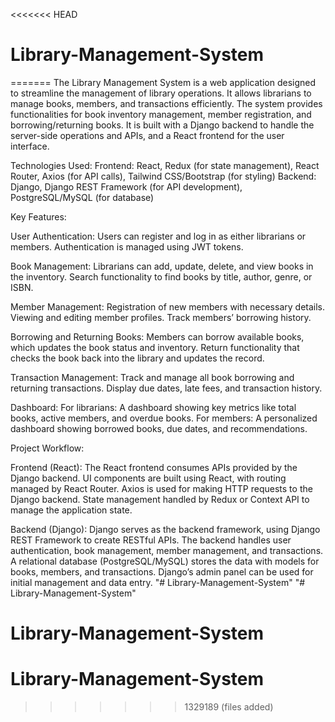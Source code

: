 <<<<<<< HEAD
# Library-Management-System
=======
The Library Management System is a web application designed to streamline the management of library operations. 
It allows librarians to manage books, members, and transactions efficiently. The system provides functionalities for book inventory management, member registration, and borrowing/returning books. 
It is built with a Django backend to handle the server-side operations and APIs, and a React frontend for the user interface.

Technologies Used:
Frontend: React, Redux (for state management), React Router, Axios (for API calls), Tailwind CSS/Bootstrap (for styling)
Backend: Django, Django REST Framework (for API development), PostgreSQL/MySQL (for database)

Key Features:

User Authentication:
Users can register and log in as either librarians or members.
Authentication is managed using JWT tokens.

Book Management:
Librarians can add, update, delete, and view books in the inventory.
Search functionality to find books by title, author, genre, or ISBN.

Member Management:
Registration of new members with necessary details.
Viewing and editing member profiles.
Track members’ borrowing history.

Borrowing and Returning Books:
Members can borrow available books, which updates the book status and inventory.
Return functionality that checks the book back into the library and updates the record.

Transaction Management:
Track and manage all book borrowing and returning transactions.
Display due dates, late fees, and transaction history.

Dashboard:
For librarians: A dashboard showing key metrics like total books, active members, and overdue books.
For members: A personalized dashboard showing borrowed books, due dates, and recommendations.

Project Workflow:

Frontend (React):
The React frontend consumes APIs provided by the Django backend.
UI components are built using React, with routing managed by React Router.
Axios is used for making HTTP requests to the Django backend.
State management handled by Redux or Context API to manage the application state.

Backend (Django):
Django serves as the backend framework, using Django REST Framework to create RESTful APIs.
The backend handles user authentication, book management, member management, and transactions.
A relational database (PostgreSQL/MySQL) stores the data with models for books, members, and transactions.
Django’s admin panel can be used for initial management and data entry.
"# Library-Management-System" 
"# Library-Management-System" 
# Library-Management-System
# Library-Management-System
>>>>>>> 1329189 (files added)
